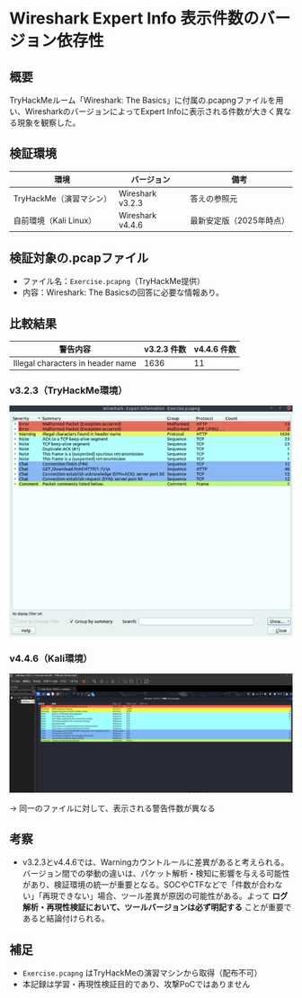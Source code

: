 # Wireshark Expert Info 表示件数のバージョン依存性
## 概要

TryHackMeルーム「Wireshark: The Basics」に付属の.pcapngファイルを用い、WiresharkのバージョンによってExpert Infoに表示される件数が大きく異なる現象を観察した。

##  検証環境

| 環境 | バージョン | 備考 |
|------|------------|------|
| TryHackMe（演習マシン） | Wireshark v3.2.3 | 答えの参照元 |
| 自前環境（Kali Linux） | Wireshark v4.4.6 | 最新安定版（2025年時点） |

##  検証対象の.pcapファイル

- ファイル名：`Exercise.pcapng`（TryHackMe提供）
- 内容：Wireshark: The Basicsの回答に必要な情報あり。

##  比較結果

| 警告内容 | v3.2.3 件数 | v4.4.6 件数 |
|----------|-------------|-------------|
| Illegal characters in header name | 1636 | 11 |

###  v3.2.3（TryHackMe環境）

![Expert Info - v3.2.3](./screenshot/expertinfo_v3.2.3.png)

###  v4.4.6（Kali環境）

![Expert Info - v4.4.6](./screenshot/expertinfo_v4.4.6.png)

→ 同一のファイルに対して、表示される警告件数が異なる

##  考察

- v3.2.3とv4.4.6では、Warningカウントルールに差異があると考えられる。バージョン間での挙動の違いは、パケット解析・検知に影響を与える可能性があり、検証環境の統一が重要となる。SOCやCTFなどで「件数が合わない」「再現できない」場合、ツール差異が原因の可能性がある。よって **ログ解析・再現性検証において、ツールバージョンは必ず明記する** ことが重要であると結論付けられる。


##  補足

- `Exercise.pcapng` はTryHackMeの演習マシンから取得（配布不可）
- 本記録は学習・再現性検証目的であり、攻撃PoCではありません

